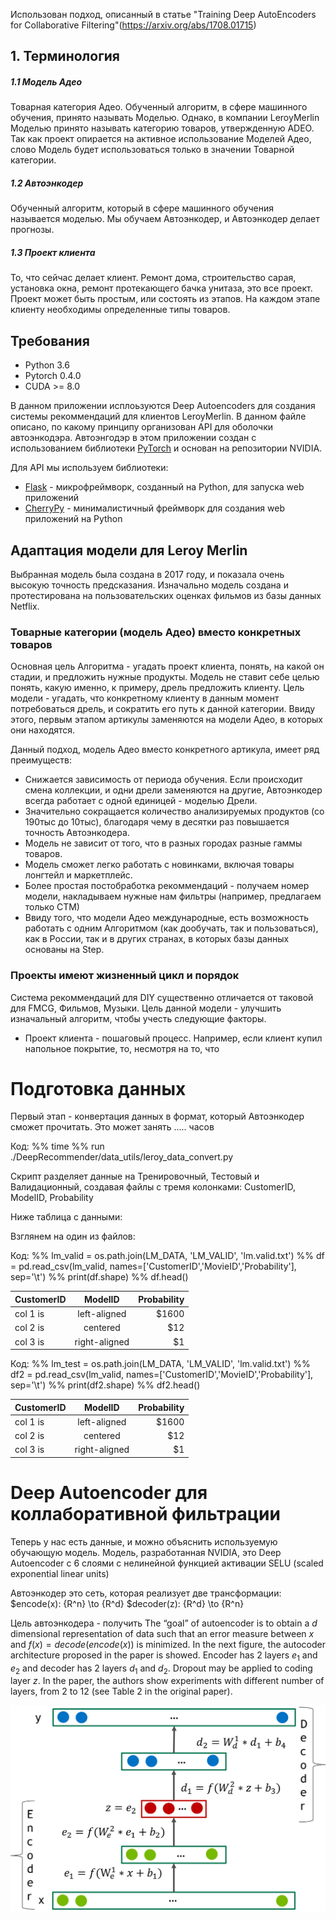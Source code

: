 Использован подход, описанный в статье 
"Training Deep AutoEncoders for Collaborative Filtering"(https://arxiv.org/abs/1708.01715)

## 1. Терминология

##### 1.1 Модель Адео

Товарная категория Адео.
Обученный алгоритм, в сфере машинного обучения, принято называть Моделью.
Однако, в компании LeroyMerlin Моделью принято называть категорию товаров, утвержденную ADEO. 
Так как проект опирается на активное использование Моделей Адео, слово Модель 
будет использоваться только в значении Товарной категории.
  
##### 1.2 Автоэнкодер

Обученный алгоритм, который в сфере машинного обучения называется моделью.
Мы обучаем Автоэнкодер, и Автоэнкодер делает прогнозы.
  
##### 1.3 Проект клиента
  
То, что сейчас делает клиент. 
Ремонт дома, строительство сарая, установка окна, ремонт протекающего бачка унитаза, это 
все проект.
Проект может быть простым, или состоять из этапов. На каждом этапе клиенту необходимы 
определенные типы товаров.



## Требования
* Python 3.6
* Pytorch 0.4.0
* CUDA >= 8.0

В данном приложении исплоьзуются Deep Autoencoders для создания системы рекоммендаций для 
клиентов LeroyMerlin.
В данном файле описано, по какому принципу организован API для оболочки автоэнкодэра.
Автоэнгодэр в этом приложении создан с использованием библиотеки [PyTorch](http://pytorch.org/)
и основан на репозитории NVIDIA.

Для API мы используем библиотеки:
* [Flask](http://flask.pocoo.org/) - микрофреймворк, созданный на Python, для запуска web 
приложений
* [CherryPy](https://cherrypy.org/) - минималистичный фреймворк для создания web приложений 
на Python

## Адаптация модели для Leroy Merlin

Выбранная модель была создана в 2017 году, и показала очень высокую точность предсказания. 
Изначально модель создана и протестирована на пользовательских оценках фильмов из базы данных 
Netflix.

### Товарные категории (модель Адео) вместо конкретных товаров

Основная цель Алгоритма - угадать проект клиента, понять, на какой он стадии, и предложить 
нужные продукты.
Модель не ставит себе целью понять, какую именно, к примеру, дрель предложить клиенту.
Цель модели - угадать, что конкретному клиенту в данным момент потребоваться дрель, и 
сократить его путь к данной категории.
Ввиду этого, первым этапом артикулы заменяются на модели Адео, в которых они находятся.

Данный подход, модель Адео вместо конкретного артикула, имеет ряд преимуществ:
* Снижается зависимость от периода обучения. 
Если происходит смена коллекции, и одни дрели заменяются на другие, 
Автоэнкодер всегда работает с одной единицей - моделью Дрели.
* Значительно сокращается количество анализируемых продуктов (со 190тыс до 10тыс), 
благодаря чему в десятки раз повышается точность Автоэнкодера.
* Модель не зависит от того, что в разных городах разные гаммы товаров.
* Модель сможет легко работать с новинками, включая товары лонгтейл и маркетплейс.
* Более простая постобработка рекоммендаций - получаем номер модели, 
накладываем нужные нам фильтры (например, предлагаем только СТМ)
* Ввиду того, что модели Адео международные, есть возможность работать с одним Алгоритмом 
(как дообучать, так и пользоваться), как в России, так и в других странах, в которых базы 
данных основаны на Step.

### Проекты имеют жизненный цикл и порядок

Система рекоммендаций для DIY существенно отличается от таковой для FMCG, Фильмов, Музыки. 
Цель данной модели - улучшить изначальный алгоритм, чтобы учесть следующие факторы.

* Проект клиента - пошаговый процесс. Например, если клиент купил напольное покрытие, то,
 несмотря на то, что 



# Подготовка данных

Первый этап - конвертация данных в формат, который Автоэнкодер сможет прочитать.
Это может занять  ..... часов

Код:
%% time
%% run ./DeepRecommender/data_utils/leroy_data_convert.py

Скрипт разделяет данные на Тренировочный, Тестовый и Валидационный, 
создавая файлы с тремя колонками: CustomerID, ModelID, Probability

Ниже таблица с данными:


Взглянем на один из файлов:

Код:
%% lm_valid = os.path.join(LM_DATA, 'LM_VALID', 'lm.valid.txt')
%% df = pd.read_csv(lm_valid, names=['CustomerID','MovieID','Probability'], sep='\t')
%% print(df.shape)
%% df.head()


| CustomerID  |      ModelID      |  Probability |
|-------------|:-----------------:|-------------:|
| col 1 is    |  left-aligned     | $1600        |
| col 2 is    |    centered       |   $12        |
| col 3 is    | right-aligned     |    $1        |


Код:
%% lm_test = os.path.join(LM_DATA, 'LM_VALID', 'lm.valid.txt')
%% df2 = pd.read_csv(lm_valid, names=['CustomerID','MovieID','Probability'], sep='\t')
%% print(df2.shape)
%% df2.head()


| CustomerID  |      ModelID      |  Probability |
|-------------|:-----------------:|-------------:|
| col 1 is    |  left-aligned     | $1600        |
| col 2 is    |    centered       |   $12        |
| col 3 is    | right-aligned     |    $1        |


# Deep Autoencoder для коллаборативной фильтрации

Теперь у нас есть данные, и можно объяснить используемую обучающую модель.
Модель, разработанная NVIDIA, это Deep Autoencoder с 6 слоями с нелинейной функцией 
активации SELU (scaled exponential linear units)

Автоэнкодер это сеть, которая реализует две трансформации: 
$encode(x): {R^n} \to {R^d}
$decoder(z): {R^d} \to {R^n}

Цель автоэнкодера - получить 
The “goal” of autoencoder is to obtain a $d$ dimensional representation of data such that an error measure between $x$ and $f(x) = decode(encode(x))$ is minimized. In the next figure, the autocoder architecture proposed in the paper is showed. Encoder has 2 layers $e_1$ and $e_2$ and decoder has 2 layers $d_1$ and $d_2$. Dropout may be applied to coding layer $z$. In the paper, the authors show experiments with different number of layers, from 2 to 12 (see Table 2 in the original paper).

![]( static/AutoEncoder.png )
